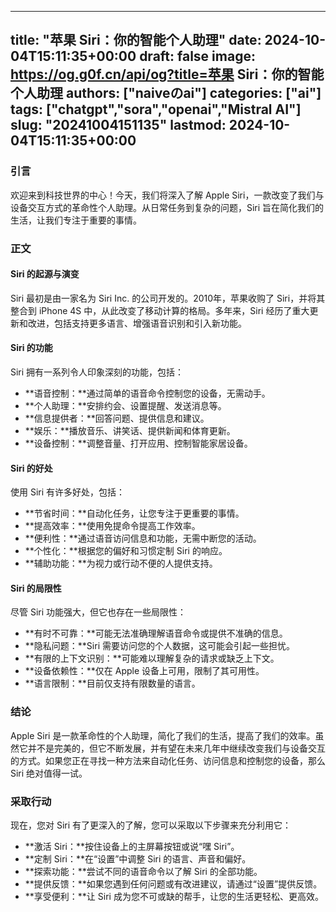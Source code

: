 
---
title: "苹果 Siri：你的智能个人助理"
date: 2024-10-04T15:11:35+00:00
draft: false
image: https://og.g0f.cn/api/og?title=苹果 Siri：你的智能个人助理
authors: ["naiveのai"]
categories: ["ai"]
tags: ["chatgpt","sora","openai","Mistral AI"]
slug: "20241004151135"
lastmod: 2024-10-04T15:11:35+00:00
---
### 引言

欢迎来到科技世界的中心！今天，我们将深入了解 Apple Siri，一款改变了我们与设备交互方式的革命性个人助理。从日常任务到复杂的问题，Siri 旨在简化我们的生活，让我们专注于重要的事情。

### 正文

#### Siri 的起源与演变

Siri 最初是由一家名为 Siri Inc. 的公司开发的。2010年，苹果收购了 Siri，并将其整合到 iPhone 4S 中，从此改变了移动计算的格局。多年来，Siri 经历了重大更新和改进，包括支持更多语言、增强语音识别和引入新功能。

#### Siri 的功能

Siri 拥有一系列令人印象深刻的功能，包括：

- **语音控制：**通过简单的语音命令控制您的设备，无需动手。
- **个人助理：**安排约会、设置提醒、发送消息等。
- **信息提供者：**回答问题、提供信息和建议。
- **娱乐：**播放音乐、讲笑话、提供新闻和体育更新。
- **设备控制：**调整音量、打开应用、控制智能家居设备。

#### Siri 的好处

使用 Siri 有许多好处，包括：

- **节省时间：**自动化任务，让您专注于更重要的事情。
- **提高效率：**使用免提命令提高工作效率。
- **便利性：**通过语音访问信息和功能，无需中断您的活动。
- **个性化：**根据您的偏好和习惯定制 Siri 的响应。
- **辅助功能：**为视力或行动不便的人提供支持。

#### Siri 的局限性

尽管 Siri 功能强大，但它也存在一些局限性：

- **有时不可靠：**可能无法准确理解语音命令或提供不准确的信息。
- **隐私问题：**Siri 需要访问您的个人数据，这可能会引起一些担忧。
- **有限的上下文识别：**可能难以理解复杂的请求或缺乏上下文。
- **设备依赖性：**仅在 Apple 设备上可用，限制了其可用性。
- **语言限制：**目前仅支持有限数量的语言。

### 结论

Apple Siri 是一款革命性的个人助理，简化了我们的生活，提高了我们的效率。虽然它并不是完美的，但它不断发展，并有望在未来几年中继续改变我们与设备交互的方式。如果您正在寻找一种方法来自动化任务、访问信息和控制您的设备，那么 Siri 绝对值得一试。

### 采取行动

现在，您对 Siri 有了更深入的了解，您可以采取以下步骤来充分利用它：

- **激活 Siri：**按住设备上的主屏幕按钮或说“嘿 Siri”。
- **定制 Siri：**在“设置”中调整 Siri 的语言、声音和偏好。
- **探索功能：**尝试不同的语音命令以了解 Siri 的全部功能。
- **提供反馈：**如果您遇到任何问题或有改进建议，请通过“设置”提供反馈。
- **享受便利：**让 Siri 成为您不可或缺的帮手，让您的生活更轻松、更高效。